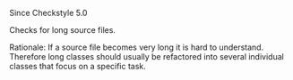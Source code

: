 Since Checkstyle 5.0

Checks for long source files.

Rationale: If a source file becomes very long it is hard to
understand. Therefore long classes should usually be refactored
into several individual classes that focus on a specific task.
